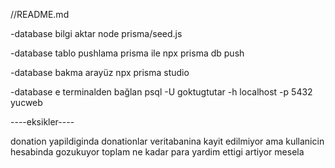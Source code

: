//README.md

-database bilgi aktar 
node prisma/seed.js


-database tablo pushlama prisma ile
npx prisma db push

-database bakma arayüz
npx prisma studio

-database e terminalden bağlan
psql -U goktugtutar -h localhost -p 5432 yucweb



----eksikler----

donation yapildiginda donationlar veritabanina kayit edilmiyor ama kullanicin hesabinda gozukuyor toplam ne kadar para yardim ettigi artiyor mesela